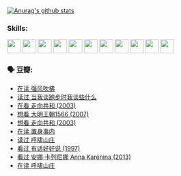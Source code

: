 
[![Anurag's github stats](https://github-readme-stats.vercel.app/api?username=w940853815)](https://github.com/anuraghazra/github-readme-stats)

### Skills:

<code><img height="32" src="https://cdn.jsdelivr.net/npm/simple-icons@v5/icons/python.svg"></code>
<code><img height="32" src="https://cdn.jsdelivr.net/npm/simple-icons@v5/icons/javascript.svg"></code>
<code><img height="32" src="https://cdn.jsdelivr.net/npm/simple-icons@v5/icons/django.svg"></code>
<code><img height="32" src="https://cdn.jsdelivr.net/npm/simple-icons@v5/icons/flask.svg"></code>
<code><img height="32" src="https://cdn.jsdelivr.net/npm/simple-icons@v5/icons/vuetify.svg"></code>
<code><img height="32" src="https://cdn.jsdelivr.net/npm/simple-icons@v5/icons/git.svg"></code>
<code><img height="32" src="https://cdn.jsdelivr.net/npm/simple-icons@v5/icons/docker.svg"></code>
<code><img height="32" src="https://cdn.jsdelivr.net/npm/simple-icons@v5/icons/postgresql.svg"></code>
<code><img height="32" src="https://cdn.jsdelivr.net/npm/simple-icons@v5/icons/elasticsearch.svg"></code>
<code><img height="32" src="https://cdn.jsdelivr.net/npm/simple-icons@v5/icons/macos.svg"></code>
<code><img height="32" src="https://cdn.jsdelivr.net/npm/simple-icons@v5/icons/linux.svg"></code>

### 🗣 豆瓣:

<!-- DOUBAN-ACTIVITIES:START -->
- [在读 强风吹拂](https://www.douban.com/people/136069238/status/3725395475/?_i=42270659)
- [读过 当我谈跑步时我谈些什么](https://www.douban.com/people/136069238/status/3715422296/?_i=42270659)
- [在看 走向共和‎ (2003)](https://www.douban.com/people/136069238/status/3711470443/?_i=42270659)
- [想看 大明王朝1566‎ (2007)](https://www.douban.com/people/136069238/status/3710980213/?_i=42270659)
- [想看 走向共和‎ (2003)](https://www.douban.com/people/136069238/status/3710980002/?_i=42270659)
- [在读 置身事内](https://www.douban.com/people/136069238/status/3710472151/?_i=42270659)
- [读过 呼啸山庄](https://www.douban.com/people/136069238/status/3710470617/?_i=42270659)
- [看过 有话好好说‎ (1997)](https://www.douban.com/people/136069238/status/3709833172/?_i=42270659)
- [看过 安娜·卡列尼娜 Anna Karénina‎ (2013)](https://www.douban.com/people/136069238/status/3708942010/?_i=42270659)
- [在读 呼啸山庄](https://www.douban.com/people/136069238/status/3701626992/?_i=42270659)
<!-- DOUBAN-ACTIVITIES:END -->
<!--
**w940853815/w940853815** is a ✨ _special_ ✨ repository because its `README.md` (this file) appears on your GitHub profile.

Here are some ideas to get you started:

- 🔭 I’m currently working on ...
- 🌱 I’m currently learning ...
- 👯 I’m looking to collaborate on ...
- 🤔 I’m looking for help with ...
- 💬 Ask me about ...
- 📫 How to reach me: ...
- 😄 Pronouns: ...
- ⚡ Fun fact: ...
-->
